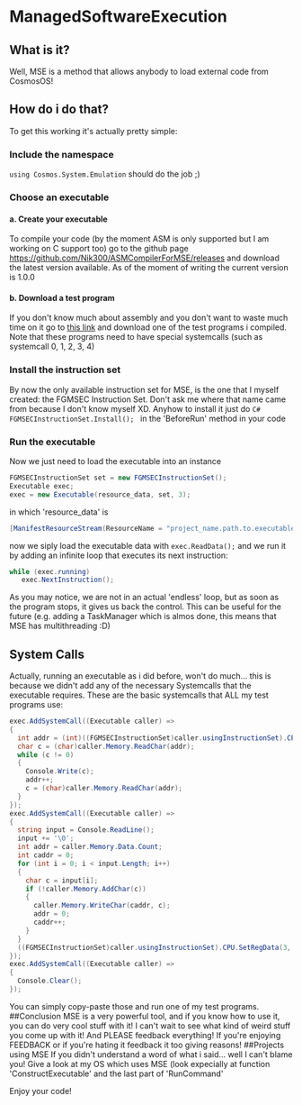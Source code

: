 # ManagedSoftwareExecution
## What is it?
Well, MSE is a method that allows anybody to load external code from CosmosOS!
## How do i do that?
To get this working it's actually pretty simple:
### Include the namespace
`using Cosmos.System.Emulation` should do the job ;)
### Choose an executable
#### a. Create your executable
To compile your code (by the moment ASM is only supported but I am working on C support too) go to the github page https://github.com/Nik300/ASMCompilerForMSE/releases and download the latest version available.
As of the moment of writing the current version is 1.0.0
#### b. Download a test program
If you don't know much about assembly and you don't want to waste much time on it go to [this link](https://github.com/Nik300/ASMCompilerForMSE/tree/main/Test%20programs) and download one of the test programs i compiled.
Note that these programs need to have special systemcalls (such as systemcall 0, 1, 2, 3, 4)
### Install the instruction set
By now the only available instruction set for MSE, is the one that I myself created: the FGMSEC Instruction Set. Don't ask me where that name came from because I don't know myself XD.
Anyhow to install it just do
`C#
FGMSECInstructionSet.Install();
`
in the 'BeforeRun' method in your code
### Run the executable
Now we just need to load the executable into an instance
```C#
FGMSECInstructionSet set = new FGMSECInstructionSet();
Executable exec;
exec = new Executable(resource_data, set, 3);
```
in which 'resource_data' is
```C#
[ManifestResourceStream(ResourceName = "project_name.path.to.executable.extension")] static byte[] resource_data;
```
now we siply load the executable data with `exec.ReadData();` and we run it by adding an infinite loop that executes its next instruction:
```C#
while (exec.running)
   exec.NextInstruction();
```
As you may notice, we are not in an actual 'endless' loop, but as soon as the program stops, it gives us back the control. This can be useful for the future (e.g. adding a TaskManager which is almos done, this means that MSE has multithreading :D)
## System Calls
Actually, running an executable as i did before, won't do much... this is because we didn't add any of the necessary Systemcalls that the executable requires. These are the basic systemcalls that ALL my test programs use:
```C#
exec.AddSystemCall((Executable caller) =>
{
  int addr = (int)((FGMSECInstructionSet)caller.usingInstructionSet).CPU.GetRegData(3);
  char c = (char)caller.Memory.ReadChar(addr);
  while (c != 0)
  {
    Console.Write(c);
    addr++;
    c = (char)caller.Memory.ReadChar(addr);
  }
});
exec.AddSystemCall((Executable caller) =>
{
  string input = Console.ReadLine();
  input += '\0';
  int addr = caller.Memory.Data.Count;
  int caddr = 0;
  for (int i = 0; i < input.Length; i++)
  {
    char c = input[i];
    if (!caller.Memory.AddChar(c))
    {
      caller.Memory.WriteChar(caddr, c);
      addr = 0;
      caddr++;
    }
  }
  ((FGMSECInstructionSet)caller.usingInstructionSet).CPU.SetRegData(3, (uint)addr);
});
exec.AddSystemCall((Executable caller) =>
{
  Console.Clear();
});
```
You can simply copy-paste those and run one of my test programs.
##Conclusion
MSE is a very powerful tool, and if you know how to use it, you can do very cool stuff with it!
I can't wait to see what kind of weird stuff you come up with it!
And PLEASE feedback everything!
If you're enjoying FEEDBACK or if you're hating it feedback it too giving reasons!
##Projects using MSE
If you didn't understand a word of what i said... well I can't blame you! Give a look at my OS which uses MSE (look expecially at function 'ConstructExecutable' and the last part of 'RunCommand'

Enjoy your code!
